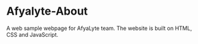 # Afyalyte-About
A web sample webpage for AfyaLyte team.
The website is built on HTML, CSS and JavaScript.
